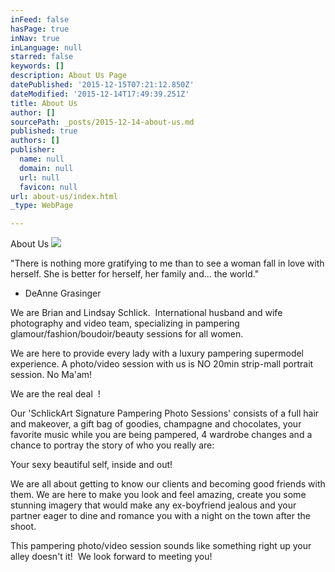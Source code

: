 ```yaml
---
inFeed: false
hasPage: true
inNav: true
inLanguage: null
starred: false
keywords: []
description: About Us Page
datePublished: '2015-12-15T07:21:12.850Z'
dateModified: '2015-12-14T17:49:39.251Z'
title: About Us
author: []
sourcePath: _posts/2015-12-14-about-us.md
published: true
authors: []
publisher:
  name: null
  domain: null
  url: null
  favicon: null
url: about-us/index.html
_type: WebPage

---
```

About Us
![](https://the-grid-user-content.s3-us-west-2.amazonaws.com/7234a548-47d2-4dac-a0ea-7d1588dd4f9d.jpg)

"There is nothing more gratifying to me than to see a woman fall in love with herself. She is better for herself, her family and... the world." 

- DeAnne Grasinger  

We are Brian and Lindsay Schlick. 
International husband and wife photography and video team, specializing in pampering glamour/fashion/boudoir/beauty sessions for all women.

We are here to provide every lady with a luxury pampering supermodel experience. A photo/video session with us is NO 20min strip-mall portrait session. No Ma'am!

We are the real deal  !

Our 'SchlickArt Signature Pampering Photo Sessions' consists of a full hair and makeover, a gift bag of goodies, champagne and chocolates, your favorite music while you are being pampered, 4 wardrobe changes and a chance to portray the story of who you really are:

Your sexy beautiful self, inside and out!

We are all about getting to know our clients and becoming good friends with them. We are here to make you look and feel amazing, create you some stunning imagery that would make any ex-boyfriend jealous and your partner eager to dine and romance you with a night on the town after the shoot.

This pampering photo/video session sounds like something right up your alley doesn't it! 
We look forward to meeting you!